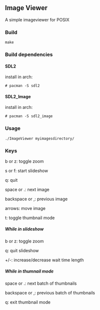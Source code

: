 ## Image Viewer
A simple imageviewer for POSIX

### Build
```
make
```

### Build dependencies

#### SDL2

install in arch:

```
# pacman -S sdl2
```
#### SDL2_Image

install in arch:

```
# pacman -S sdl2_image
```

### Usage

```
./ImageViewer myimagesdirectory/
```

### Keys
b or z: toggle zoom

s or f: start slideshow

q: quit

space or .: next image

backspace or ,: previous image

arrows: move image

t: toggle thumbnail mode

##### While in slideshow

b or z: toggle zoom

q: quit slideshow

+/-: increase/decrease wait time length

##### While in thumnail mode

space or .: next batch of thumbnails

backspace or ,: previous batch of thumbnails

q: exit thumbnail mode
